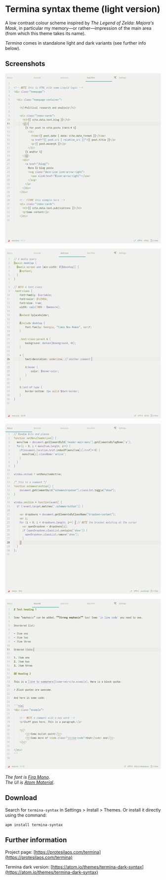 # Termina syntax theme (light version)

A low contrast colour scheme inspired by *The Legend of Zelda: Majora's Mask*, in particular my memory—or rather—impression of the main area (from which this theme takes its name).

*Termina* comes in standalone light and dark variants (see further info below).

## Screenshots

![termina light screenshot html](https://raw.githubusercontent.com/protesilaos/prot16/master/termina/img/termina_light_html.png)

![termina light screenshot scss](https://raw.githubusercontent.com/protesilaos/prot16/master/termina/img/termina_light_scss.png)

![termina light screenshot js](https://raw.githubusercontent.com/protesilaos/prot16/master/termina/img/termina_light_js.png)

![termina light screenshot md](https://raw.githubusercontent.com/protesilaos/prot16/master/termina/img/termina_light_md.png)

*The font is [Fira Mono](https://github.com/mozilla/Fira)*.  
*The UI is [Atom Material](https://github.com/atom-material/atom-material-ui)*.

## Download

Search for `termina-syntax` in Settings > Install > Themes. Or install it directly using the command:

```shell
apm install termina-syntax
```

## Further information

Project page: [https://protesilaos.com/termina](https://protesilaos.com/termina)

Termina dark version: [https://atom.io/themes/termina-dark-syntax](https://atom.io/themes/termina-dark-syntax)
